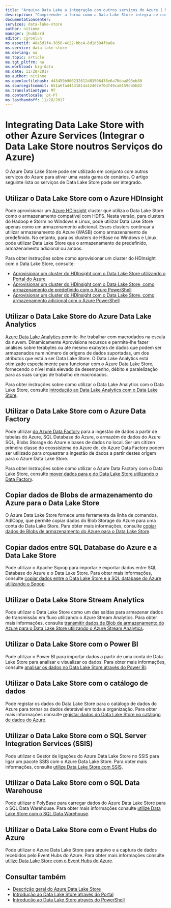 ```yaml
---
title: "Arquivo Data Lake a integração com outros serviços do Azure | Microsoft Docs"
description: "Compreender a forma como a Data Lake Store integra-se com outros serviços do Azure"
documentationcenter: 
services: data-lake-store
author: nitinme
manager: jhubbard
editor: cgronlun
ms.assetid: 48a5d1f4-3850-4c22-bbc4-6d1d394fba8a
ms.service: data-lake-store
ms.devlang: na
ms.topic: article
ms.tgt_pltfrm: na
ms.workload: big-data
ms.date: 11/28/2017
ms.author: nitinme
ms.openlocfilehash: d43459b900232612d83506438e6a70daa893eb80
ms.sourcegitcommit: 651a6fa44431814a42407ef0df49ca0159db5b02
ms.translationtype: MT
ms.contentlocale: pt-PT
ms.lasthandoff: 11/28/2017
---
```

# <a name="integrating-data-lake-store-with-other-azure-services"></a>Integrating Data Lake Store with other Azure Services (Integrar o Data Lake Store noutros Serviços do Azure)
O Azure Data Lake Store pode ser utilizado em conjunto com outros serviços do Azure para ativar uma vasta gama de cenários. O artigo seguinte lista os serviços de Data Lake Store pode ser integrado.

## <a name="use-data-lake-store-with-azure-hdinsight"></a>Utilizar o Data Lake Store com o Azure HDInsight
Pode aprovisionar um [Azure HDInsight](https://azure.microsoft.com/documentation/learning-paths/hdinsight-self-guided-hadoop-training/) cluster que utiliza o Data Lake Store como o armazenamento compatível com HDFS. Nesta versão, para clusters do Hadoop e Storm no Windows e Linux, pode utilizar Data Lake Store apenas como um armazenamento adicional. Esses clusters continuar a utilizar armazenamento do Azure (WASB) como armazenamento de predefinido. No entanto, para os clusters de HBase no Windows e Linux, pode utilizar Data Lake Store que o armazenamento de predefinido, armazenamento adicional ou ambos.

Para obter instruções sobre como aprovisionar um cluster do HDInsight com o Data Lake Store, consulte:

* [Aprovisionar um cluster do HDInsight com o Data Lake Store utilizando o Portal do Azure](data-lake-store-hdinsight-hadoop-use-portal.md)
* [Aprovisionar um cluster do HDInsight com o Data Lake Store, como armazenamento de predefinido com o Azure PowerShell](data-lake-store-hdinsight-hadoop-use-powershell-for-default-storage.md)
* [Aprovisionar um cluster do HDInsight com o Data Lake Store, como armazenamento adicional com o Azure PowerShell](data-lake-store-hdinsight-hadoop-use-powershell.md)

## <a name="use-data-lake-store-with-azure-data-lake-analytics"></a>Utilizar o Data Lake Store do Azure Data Lake Analytics
[Azure Data Lake Analytics](../data-lake-analytics/data-lake-analytics-overview.md) permite-lhe trabalhar com macrodados na escala da nuvem. Dinamicamente Aprovisiona recursos e permite-lhe fazer análises sobre terabytes ou até mesmo exabytes de dados que podem ser armazenados num número de origens de dados suportadas, um dos atributos que está a ser Data Lake Store. O Data Lake Analytics está otimizado especialmente para funcionar com o Azure Data Lake Store, fornecendo o nível mais elevado de desempenho, débito e paralelização para as suas cargas de trabalho de macrodados.

Para obter instruções sobre como utilizar o Data Lake Analytics com o Data Lake Store, consulte [introdução ao Data Lake Analytics com o Data Lake Store](../data-lake-analytics/data-lake-analytics-get-started-portal.md).

## <a name="use-data-lake-store-with-azure-data-factory"></a>Utilizar o Data Lake Store com o Azure Data Factory
Pode utilizar [do Azure Data Factory](https://azure.microsoft.com/services/data-factory/) para a ingestão de dados a partir de tabelas do Azure, SQL Database do Azure, o armazém de dados do Azure SQL, Blobs Storage do Azure e bases de dados no local. Ser um citizen primeira classe do ecossistema do Azure do, do Azure Data Factory podem ser utilizado para orquestrar a ingestão de dados a partir destes origem para o Azure Data Lake Store.

Para obter instruções sobre como utilizar o Azure Data Factory com o Data Lake Store, consulte [mover dados para e do Data Lake Store utilizando o Data Factory](../data-factory/connector-azure-data-lake-store.md).

## <a name="copy-data-from-azure-storage-blobs-into-data-lake-store"></a>Copiar dados de Blobs de armazenamento do Azure para o Data Lake Store
O Azure Data Lake Store fornece uma ferramenta da linha de comandos, AdlCopy, que permite copiar dados do Blob Storage do Azure para uma conta do Data Lake Store. Para obter mais informações, consulte [copiar dados de Blobs de armazenamento do Azure para o Data Lake Store](data-lake-store-copy-data-azure-storage-blob.md).

## <a name="copy-data-between-azure-sql-database-and-data-lake-store"></a>Copiar dados entre SQL Database do Azure e a Data Lake Store
Pode utilizar o Apache Sqoop para importar e exportar dados entre SQL Database do Azure e o Data Lake Store. Para obter mais informações, consulte [copiar dados entre o Data Lake Store e a SQL database do Azure utilizando o Sqoop](data-lake-store-data-transfer-sql-sqoop.md).

## <a name="use-data-lake-store-with-stream-analytics"></a>Utilizar o Data Lake Store Stream Analytics
Pode utilizar o Data Lake Store como um das saídas para armazenar dados de transmissão em fluxo utilizando o Azure Stream Analytics. Para obter mais informações, consulte [transmitir dados de Blob de armazenamento do Azure para o Data Lake Store utilizando o Azure Stream Analytics](data-lake-store-stream-analytics.md).

## <a name="use-data-lake-store-with-power-bi"></a>Utilizar o Data Lake Store com o Power BI
Pode utilizar o Power BI para importar dados a partir de uma conta de Data Lake Store para analisar e visualizar os dados. Para obter mais informações, consulte [analisar os dados no Data Lake Store através do Power BI](data-lake-store-power-bi.md).

## <a name="use-data-lake-store-with-data-catalog"></a>Utilizar o Data Lake Store com o catálogo de dados
Pode registar os dados do Data Lake Store para o catálogo de dados do Azure para tornar os dados detetável em toda a organização. Para obter mais informações consulte [registar dados do Data Lake Store no catálogo de dados do Azure](data-lake-store-with-data-catalog.md).

## <a name="use-data-lake-store-with-sql-server-integration-services-ssis"></a>Utilizar o Data Lake Store com o SQL Server Integration Services (SSIS)
Pode utilizar o Gestor de ligações do Azure Data Lake Store no SSIS para ligar um pacote SSIS com o Azure Data Lake Store. Para obter mais informações, consulte [utilize Data Lake Store com SSIS](https://docs.microsoft.com/sql/integration-services/connection-manager/azure-data-lake-store-connection-manager).

## <a name="use-data-lake-store-with-sql-data-warehouse"></a>Utilizar o Data Lake Store com o SQL Data Warehouse
Pode utilizar o PolyBase para carregar dados do Azure Data Lake Store para o SQL Data Warehouse. Para obter mais informações consulte [utilize Data Lake Store com o SQL Data Warehouse](../sql-data-warehouse/sql-data-warehouse-load-from-azure-data-lake-store.md).

## <a name="use-data-lake-store-with-azure-event-hubs"></a>Utilizar o Data Lake Store com o Event Hubs do Azure
Pode utilizar o Azure Data Lake Store para arquivo e a captura de dados recebidos pelo Event Hubs do Azure. Para obter mais informações consulte [utilize Data Lake Store com o Event Hubs do Azure](data-lake-store-archive-eventhub-capture.md).

## <a name="see-also"></a>Consultar também
* [Descrição geral do Azure Data Lake Store](data-lake-store-overview.md)
* [Introdução ao Data Lake Store através do Portal](data-lake-store-get-started-portal.md)
* [Introdução ao Data Lake Store através do PowerShell](data-lake-store-get-started-powershell.md)  

